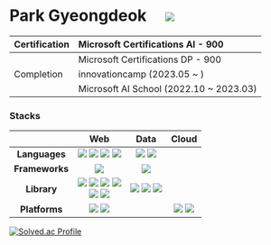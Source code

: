 # Park Gyeongdeok&nbsp;&nbsp;&nbsp;&nbsp; <a href="http://www.linkedin.com/in/ai-duck"><img src="https://img.shields.io/badge/linkedin-0A66C2?style={스타일}&logo=linkedin&logoColor={로고 색깔}"/></a>

| Certification | Microsoft Certifications AI - 900
|:-----------------|:-----------------------------------|
|| Microsoft Certifications DP - 900 |
| Completion | innovationcamp (2023.05 ~ )
||Microsoft AI School (2022.10 ~ 2023.03) |

### Stacks
|         | Web           | Data      | Cloud           |
|:-------:|:-------------:|:---------:|:---------------:|
| **Languages** | <img src="https://img.shields.io/badge/HTML5-E34F26?style=flat-square&logo=HTML5&logoColor=white"/> <img src="https://img.shields.io/badge/CSS3-blue?style=flat-square&logo=CSS3&logoColor=white"/> <img src="https://img.shields.io/badge/JavaScript-yellow?style=flat-square&logo=JavaScript&logoColor=white"/> <img src="https://img.shields.io/badge/TypeScript-3178C6?style=flat-square&logo=typescript&logoColor=white"/>| <img src="https://img.shields.io/badge/Python-blue?style=flat-square&logo=Python&logoColor=white"/> <img src="https://img.shields.io/badge/SQL-003B57?style=flat-square&logo=SQLite&logoColor=white"/> | |
| **Frameworks** | <img src="https://img.shields.io/badge/Flask-000000?style=flat-square&logo=Flask&logoColor=white"/> | <img src="https://img.shields.io/badge/PyTorch-000000?style=flat-square&logo=PyTorch&logoColor=red"/> ||
| **Library** | <img src="https://img.shields.io/badge/jQuery-0769AD?style=flat-square&logo=jQuery&logoColor=white"/> <img src="https://img.shields.io/badge/React-61DAFB?style=flat-square&logo=React&logoColor=white"/> <img src="https://img.shields.io/badge/Redux-764ABC?style=flat-square&logo=Redux&logoColor=white"/> <img src="https://img.shields.io/badge/React Router-CA4245?style=flat-square&logo=React Router&logoColor=white"/><br/> <img src="https://img.shields.io/badge/Sass-CC6699?style=flat-square&logo=Sass&logoColor=white"/> <img src="https://img.shields.io/badge/StylededComponents-DB7093?style=flat-square&logo=styledcomponents&logoColor=white"/> | <img src="https://img.shields.io/badge/Numpy-013243?style=flat-square&logo=Numpy&logoColor=white"/> <img src="https://img.shields.io/badge/pandas-150458?style=flat-square&logo=pandas&logoColor=white"/> <img src="https://img.shields.io/badge/Opencv-5C3EE8?style=flat-square&logo=Opencv&logoColor=white"/>| |
| **Platforms**  | <img src="https://img.shields.io/badge/AmazonAWS-232F3E?style=flat-square&logo=AmazonAWS&logoColor=white"/> <img src="https://img.shields.io/badge/Firebase-FFCA28?style=flat-square&logo=Firebase&logoColor=white"/> | | <img src="https://img.shields.io/badge/Microsoft_Azure-0078D4?style=flat-square&logo=MicrosoftAzure&logoColor=white"/> <img src="https://img.shields.io/badge/AmazonAWS-232F3E?style=flat-square&logo=AmazonAWS&logoColor=white"/> |


[![Solved.ac Profile](http://mazassumnida.wtf/api/v2/generate_badge?boj=littleduck)](https://solved.ac/littleduck/)

